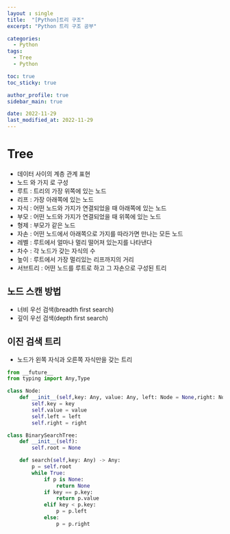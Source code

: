 ```yaml
---
layout : single
title:  "[Python]트리 구조"
excerpt: "Python 트리 구조 공부"

categories:
  - Python
tags:
  - Tree
  - Python

toc: true
toc_sticky: true

author_profile: true
sidebar_main: true

date: 2022-11-29
last_modified_at: 2022-11-29
---
```


# Tree

- 데이터 사이의 계층 관계 표현
- 노드 와 가지 로 구성
- 루트 : 트리의 가장 위쪽에 있는 노드
- 리프 : 가장 아래쪽에 있는 노드
- 자식 : 어떤 노드와 가지가 연결되었을 때 아래쪽에 있는 노드
- 부모 : 어떤 노드와 가지가 연결되었을 때 위쪽에 있는 노드
- 형제 : 부모가 같은 노드
- 자손 : 어떤 노드에서 아래쪽으로 가지를 따라가면 만나는 모든 노드
- 레벨 : 루트에서 얼마나 멀리 떨어져 있는지를 나타낸다
- 차수 : 각 노드가 갖는 자식의 수
- 높이 : 루트에서 가장 멀리있는 리프까지의 거리
- 서브트리 : 어떤 노드를 루트로 하고 그 자손으로 구성된 트리

## 노드 스캔 방법

- 너비 우선 검색(breadth first search)
- 깊이 우선 검색(depth first search)

## 이진 검색 트리

- 노드가 왼쪽 자식과 오른쪽 자식만을 갖는 트리


```python
from __future__
from typing import Any,Type

class Node:
    def __init__(self,key: Any, value: Any, left: Node = None,right: Node = None):
        self.key = key
        self.value = value
        self.left = left
        self.right = right

class BinarySearchTree:
    def __init__(self):
        self.root = None

    def search(self,key: Any) -> Any:
        p = self.root
        while True:
            if p is None:
                return None
            if key == p.key:
                return p.value
            elif key < p.key:
                p = p.left
            else:
                p = p.right
```
